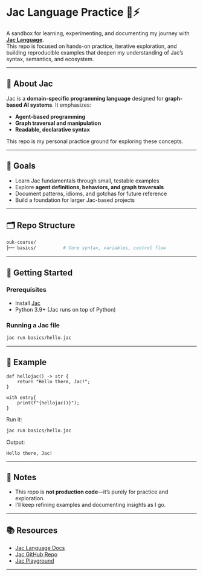 # Jac Language Practice 🐍⚡

A sandbox for learning, experimenting, and documenting my journey with **[Jac Language](https://jac-lang.org/)**.  
This repo is focused on hands-on practice, iterative exploration, and building reproducible examples that deepen my understanding of Jac’s syntax, semantics, and ecosystem.

---

## 📖 About Jac
Jac is a **domain-specific programming language** designed for **graph-based AI systems**. It emphasizes:
- **Agent-based programming**  
- **Graph traversal and manipulation**  
- **Readable, declarative syntax**  

This repo is my personal practice ground for exploring these concepts.

---

## 🎯 Goals
- Learn Jac fundamentals through small, testable examples  
- Explore **agent definitions, behaviors, and graph traversals**  
- Document patterns, idioms, and gotchas for future reference  
- Build a foundation for larger Jac-based projects  

---

## 🗂️ Repo Structure
```bash
ouk-course/
├── basics/          # Core syntax, variables, control flow

```

---

## 🚀 Getting Started
### Prerequisites
- Install [Jac](https://jac-lang.org/docs/installation)  
- Python 3.9+ (Jac runs on top of Python)  

### Running a Jac file
```bash
jac run basics/hello.jac
```

---

## 🧪 Example
```jac
def hellojac() -> str {
    return "Hello there, Jac!";
}

with entry{
    print(f"{hellojac()}");
}
```

Run it:
```bash
jac run basics/hello.jac
```

Output:
```
Hello there, Jac!
```

---

## 📌 Notes
- This repo is **not production code**—it’s purely for practice and exploration.  
- I’ll keep refining examples and documenting insights as I go.  

---

## 📚 Resources
- [Jac Language Docs](https://jac-lang.org/)  
- [Jac GitHub Repo](https://github.com/jaseci-labs/jaseci)  
- [Jac Playground](https://www.jac-lang.org/playground/)  

---
